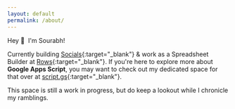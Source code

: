 ```yaml
---
layout: default
permalink: /about/
---
```


Hey 👋&nbsp;&nbsp;I'm Sourabh!

Currently building [Socials](https://socials.so){:target="_blank"} & work as a Spreadsheet Builder at [Rows](https://rows.com){:target="_blank"}. If you're here to explore more about **Google Apps Script**, you may want to check out my dedicated space for that over at [script.gs](https://script.gs){:target="_blank"}.

This space is still a work in progress, but do keep a lookout while I chronicle my ramblings.